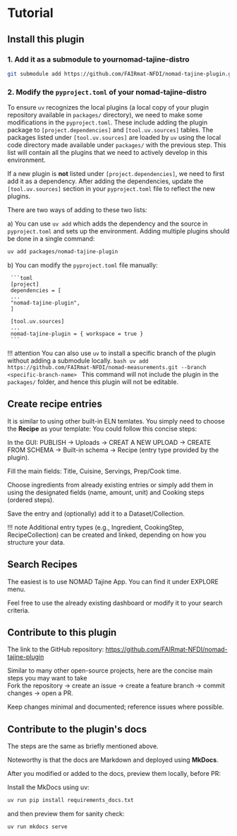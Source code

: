 # Tutorial


## Install this plugin

### 1. Add it as a submodule to yournomad-tajine-distro
   ```bash
   git submodule add https://github.com/FAIRmat-NFDI/nomad-tajine-plugin.git packages/nomad-tajine-plugin>
   ```
### 2. Modify the `pyproject.toml` of your nomad-tajine-distro

To ensure `uv` recognizes the local plugins (a local copy of your plugin repository available in `packages/` directory), we need to make some modifications in the `pyproject.toml`.  These include adding the plugin package to `[project.dependencies]` and `[tool.uv.sources]` tables. The packages listed under `[tool.uv.sources]` are loaded by `uv` using the local code directory made available under `packages/` with the previous step. This list will contain all the plugins that we need to actively develop in this environment.

If a new plugin is **not** listed under `[project.dependencies]`, we need to first add it as a dependency. After adding the dependencies, update the `[tool.uv.sources]` section in your `pyproject.toml` file to reflect the new plugins.

There are two ways of adding to these two lists:

   a) You can use `uv add` which adds the dependency and the source in `pyproject.toml` and sets up the environment.  Adding multiple plugins should be done in a single command:
   ```bash
   uv add packages/nomad-tajine-plugin
   ```
   b) You can modify the `pyproject.toml` file manually:

     ```toml
     [project]
     dependencies = [
     ...
     "nomad-tajine-plugin",
     ]

     [tool.uv.sources]
     ...
     nomad-tajine-plugin = { workspace = true }
     ```

!!! attention
    You can also use `uv` to install a specific branch of the plugin without adding a submodule locally.
    ```bash
    uv add https://github.com/FAIRmat-NFDI/nomad-measurements.git --branch <specific-branch-name>
    ```
    This command will not include the plugin in the `packages/` folder, and hence this plugin will not be editable.


## Create recipe entries

It is similar to using other built-in ELN temlates. You simply need to choose the **Recipe** as your template: You could follow this concise steps:

In the GUI: PUBLISH → Uploads → CREAT A NEW UPLOAD → CREATE FROM SCHEMA → Built-in schema → Recipe (entry type provided by the plugin).

Fill the main fields: Title, Cuisine, Servings, Prep/Cook time.

Choose ingredients from already existing entries or simply add them in using the designated fields (name, amount, unit) and Cooking steps (ordered steps).

Save the entry and (optionally) add it to a Dataset/Collection.

!!! note
Additional entry types (e.g., Ingredient, CookingStep, RecipeCollection) can be created and linked, depending on how you structure your data.


## Search Recipes

The easiest is to use NOMAD Tajine App. You can find it under EXPLORE menu.

Feel free to use the already existing dashboard or modify it to your search criteria. 

## Contribute to this plugin

The link to the GitHub repository: https://github.com/FAIRmat-NFDI/nomad-tajine-plugin

Similar to many other open-source projects, here are the concise main steps you may want to take  
Fork the repository → create an issue → create a feature branch → commit changes → open a PR.

Keep changes minimal and documented; reference issues where possible.

## Contribute to the plugin's docs

The steps are the same as briefly mentioned above.

Noteworthy is that the docs are Markdown and deployed using **MkDocs**.

After you modified or added to the docs, preview them locally, before PR:

Install the MkDocs using uv: 

```bash
uv run pip install requirements_docs.txt
```
and then preview them for sanity check:

```bash
uv run mkdocs serve
```